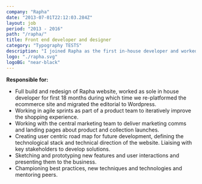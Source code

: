 ```yaml
---
company: "Rapha"
date: "2013-07-01T22:12:03.284Z"
layout: job
period: "2013 - 2016"
path: "/rapha/"
title: Front end developer and designer
category: "Typography TESTS"
description: "I joined Rapha as the first in-house developer and worked with a small team on a complete replatform moving the website, fulfilment and accounts on to Hybris. I was responsible for designing and building the front end of the&nbsp;website. I also worked with marketing on product releases and campaigns to produce exciting features using Wordpress."
logo: "./rapha.svg"
logoBG: "near-black"
---
```


**Responsible for:**
* Full build and redesign of Rapha website, worked as sole in house developer for first 18 months
during which time we re-platformed the ecommerce site and migrated the editorial to Wordpress.
* Working in agile sprints as part of a product team to iteratively improve the shopping experience.
* Working with the central marketing team to deliver marketing comms and landing pages about
product and collection launches.
* Creating user centric road map for future development, defining the technological stack and
technical direction of the website. Liaising with key stakeholders to develop solutions.
* Sketching and prototyping new features and user interactions and presenting them to the business.
* Championing best practices, new techniques and technologies and mentoring peers.
